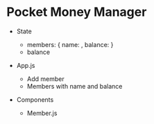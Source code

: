 # Pocket Money Manager


- State 
    - members: { name: , balance: }
    - balance

- App.js
    - Add member
    - Members with name and balance

- Components
    - Member.js